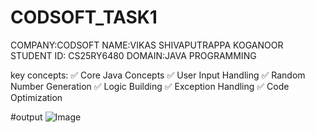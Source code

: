 # CODSOFT_TASK1
COMPANY:CODSOFT
NAME:VIKAS SHIVAPUTRAPPA KOGANOOR 
STUDENT ID: CS25RY6480
DOMAIN:JAVA PROGRAMMING

key concepts:
✅ Core Java Concepts 
✅ User Input Handling 
✅ Random Number Generation 
✅ Logic Building
✅ Exception Handling 
✅ Code Optimization

#output
![Image](https://github.com/user-attachments/assets/7d15c2c9-e286-4054-b723-6bfa7b03fc38)
